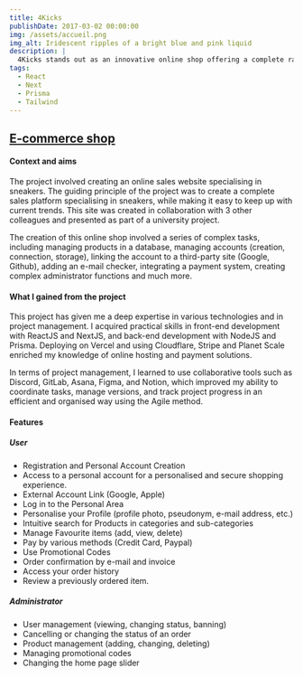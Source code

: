```yaml
---
title: 4Kicks
publishDate: 2017-03-02 00:00:00
img: /assets/accueil.png
img_alt: Iridescent ripples of a bright blue and pink liquid
description: |
  4Kicks stands out as an innovative online shop offering a complete range of sneakers that are always at the cutting edge of the latest trends.
tags:
  - React
  - Next
  - Prisma
  - Tailwind
---
```


## <a href="https://www.4kicks.store/">E-commerce shop</a> 

#### Context and aims
The project involved creating an online sales website specialising in sneakers. The guiding principle of the project was to create a complete sales platform specialising in sneakers, while making it easy to keep up with current trends. This site was created in collaboration with 3 other colleagues and presented as part of a university project.

The creation of this online shop involved a series of complex tasks, including managing products in a database, managing accounts (creation, connection, storage), linking the account to a third-party site (Google, Github), adding an e-mail checker, integrating a payment system, creating complex administrator functions and much more.


#### What I gained from the project

This project has given me a deep expertise in various technologies and in project management. I acquired practical skills in front-end development with ReactJS and NextJS, and back-end development with NodeJS and Prisma. Deploying on Vercel and using Cloudflare, Stripe and Planet Scale enriched my knowledge of online hosting and payment solutions.

In terms of project management, I learned to use collaborative tools such as Discord, GitLab, Asana, Figma, and Notion, which improved my ability to coordinate tasks, manage versions, and track project progress in an efficient and organised way using the Agile method.

#### Features

##### User

- Registration and Personal Account Creation
- Access to a personal account for a personalised and secure shopping experience.
- External Account Link (Google, Apple)
- Log in to the Personal Area
- Personalise your Profile (profile photo, pseudonym, e-mail address, etc.)
- Intuitive search for Products in categories and sub-categories
- Manage Favourite items (add, view, delete)
- Pay by various methods (Credit Card, Paypal)
- Use Promotional Codes
- Order confirmation by e-mail and invoice
- Access your order history
- Review a previously ordered item.

##### Administrator
- User management (viewing, changing status, banning)
- Cancelling or changing the status of an order
- Product management (adding, changing, deleting)
- Managing promotional codes
- Changing the home page slider

